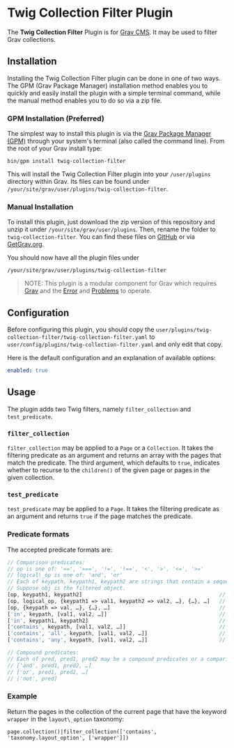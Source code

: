 # Twig Collection Filter Plugin

The **Twig Collection Filter** Plugin is for [Grav CMS](http://github.com/getgrav/grav). It may be used to filter Grav collections.

## Installation

Installing the Twig Collection Filter plugin can be done in one of two ways. The GPM (Grav Package Manager) installation method enables you to quickly and easily install the plugin with a simple terminal command, while the manual method enables you to do so via a zip file.

### GPM Installation (Preferred)

The simplest way to install this plugin is via the [Grav Package Manager (GPM)](http://learn.getgrav.org/advanced/grav-gpm) through your system's terminal (also called the command line).  From the root of your Grav install type:

    bin/gpm install twig-collection-filter

This will install the Twig Collection Filter plugin into your `/user/plugins` directory within Grav. Its files can be found under `/your/site/grav/user/plugins/twig-collection-filter`.

### Manual Installation

To install this plugin, just download the zip version of this repository and unzip it under `/your/site/grav/user/plugins`. Then, rename the folder to `twig-collection-filter`. You can find these files on [GitHub](https://github.com/tsnorri/grav-plugin-twig-collection-filter) or via [GetGrav.org](http://getgrav.org/downloads/plugins#extras).

You should now have all the plugin files under

    /your/site/grav/user/plugins/twig-collection-filter
	
> NOTE: This plugin is a modular component for Grav which requires [Grav](http://github.com/getgrav/grav) and the [Error](https://github.com/getgrav/grav-plugin-error) and [Problems](https://github.com/getgrav/grav-plugin-problems) to operate.

## Configuration

Before configuring this plugin, you should copy the `user/plugins/twig-collection-filter/twig-collection-filter.yaml` to `user/config/plugins/twig-collection-filter.yaml` and only edit that copy.

Here is the default configuration and an explanation of available options:

```yaml
enabled: true
```

## Usage

The plugin adds two Twig filters, namely `filter_collection` and `test_predicate`.

### `filter_collection`

`filter_collection` may be applied to a `Page` or a `Collection`. It takes the filtering predicate as an argument and returns an array with the pages that match the predicate. The third argument, which defaults to `true`, indicates whether to recurse to the `children()` of the given page or pages in the given collection.

### `test_predicate`

`test_predicate` may be applied to a `Page`. It takes the filtering predicate as an argument and returns `true` if the page matches the predicate.

### Predicate formats

The accepted predicate formats are:

```php
// Comparison predicates:
// op is one of: '==', '===', '!=', '!==', '<', '>', '<=', '>='
// logical\_op is one of: 'and', 'or'
// Each of keypath, keypath1, keypath2 are strings that contain a sequence of attribute names separated by periods.
// Suppose obj is the filtered object.
[op, keypath1, keypath2]											// True iff obj.keypath1 op obj.keypath2.
[op, logical_op, {keypath1 => val1, keypath2 => val2, …}, {…}, …]	// True iff (obj.keypath1 op val1) logical\_op (obj.keypath2 op val2) logical\_op …
[op, {keypath => val, …}, {…}, …]									// Equivalent to [op, 'and', {keypath, => val, …}, {…}, …]
['in', keypath, [val1, val2, …]]									// True iff obj.keypath ⊆ [val1, val2, …].
['in', keypath1, keypath2]											// True iff obj.keypath1 ⊆ obj.keypath2.
['contains', keypath, [val1, val2, …]]								// Equivalent to ['contains', 'all', keypath, [val1, val2, …]]
['contains', 'all', keypath, [val1, val2, …]]						// True iff obj.keypath ⊇ [val1, val2, …].
['contains', 'any', keypath, [val1, val2, …]]						// True iff obj.keypath ∩ [val1, val2, …] ≠ ∅.

// Compound predicates:
// Each of pred, pred1, pred2 may be a compound predicates or a comparison predicate.
// ['and', pred1, pred2, …]
// ['or', pred1, pred2, …]
// ['not', pred]
```

### Example

Return the pages in the collection of the current page that have the keyword `wrapper` in the `layout\_option` taxonomy:

    page.collection()|filter_collection(['contains', 'taxonomy.layout_option', ['wrapper']])
